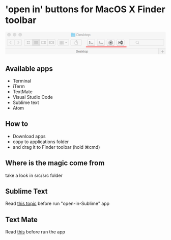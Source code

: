 # 'open in' buttons for MacOS X Finder toolbar

![screenshot](src/images/screenshot.png "screenshot")

## Available apps

- Terminal
- iTerm
- TextMate
- Visual Studio Code
- Sublime text
- Atom

## How to
- Download apps
- copy to applications folder
- and drag it to Finder toolbar (hold ⌘cmd)

## Where is the magic come from

take a look in src/src folder

## Sublime Text
Read [this topic](https://gist.github.com/artero/1236170 "this topic") before run "open-in-Sublime" app

## Text Mate
Read [this](https://manual.macromates.com/en/using_textmate_from_terminal.html "this") before run the app 



